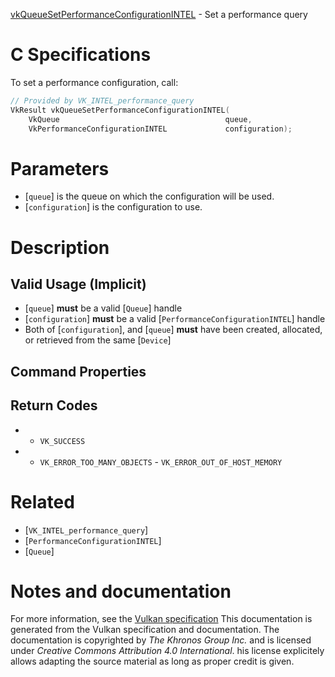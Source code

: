 [vkQueueSetPerformanceConfigurationINTEL](https://www.khronos.org/registry/vulkan/specs/1.3-extensions/man/html/vkQueueSetPerformanceConfigurationINTEL.html) - Set a performance query

# C Specifications
To set a performance configuration, call:
```c
// Provided by VK_INTEL_performance_query
VkResult vkQueueSetPerformanceConfigurationINTEL(
    VkQueue                                     queue,
    VkPerformanceConfigurationINTEL             configuration);
```

# Parameters
- [`queue`] is the queue on which the configuration will be used.
- [`configuration`] is the configuration to use.

# Description
## Valid Usage (Implicit)
-  [`queue`] **must**  be a valid [`Queue`] handle
-  [`configuration`] **must**  be a valid [`PerformanceConfigurationINTEL`] handle
-    Both of [`configuration`], and [`queue`] **must**  have been created, allocated, or retrieved from the same [`Device`]

## Command Properties
## Return Codes
*   - `VK_SUCCESS` 
*   - `VK_ERROR_TOO_MANY_OBJECTS`  - `VK_ERROR_OUT_OF_HOST_MEMORY`

# Related
- [`VK_INTEL_performance_query`]
- [`PerformanceConfigurationINTEL`]
- [`Queue`]

# Notes and documentation
For more information, see the [Vulkan specification](https://www.khronos.org/registry/vulkan/specs/1.3-extensions/html/vkspec.html)
This documentation is generated from the Vulkan specification and documentation.
The documentation is copyrighted by *The Khronos Group Inc.* and is licensed under *Creative Commons Attribution 4.0 International*.
his license explicitely allows adapting the source material as long as proper credit is given.
        